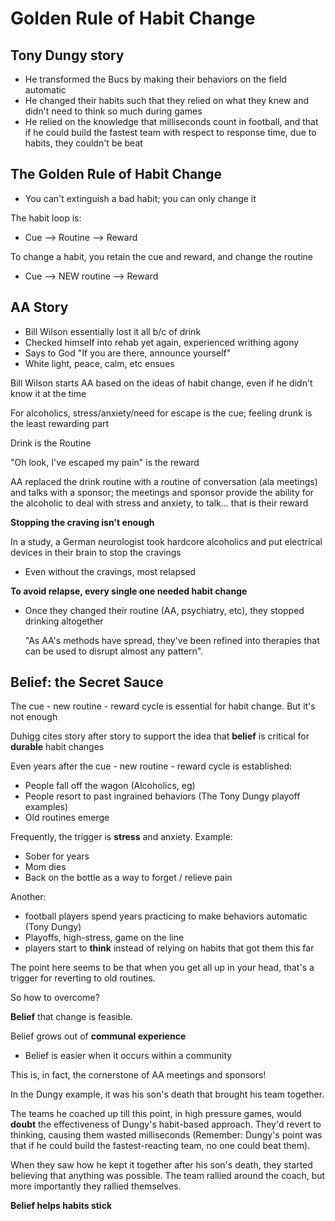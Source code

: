 # Golden Rule of Habit Change

## Tony Dungy story
 - He transformed the Bucs by making their behaviors on the field automatic
 - He changed their habits such that they relied on what they knew and didn't need to think so much during games
 - He relied on the knowledge that milliseconds count in football, and that if he could build the fastest team with respect to response time, due to habits, they couldn't be beat

## The Golden Rule of Habit Change

 - You can't extinguish a bad habit; you can only change it

 The habit loop is:

 - Cue --> Routine --> Reward

 To change a habit, you retain the cue and reward, and change the routine

 - Cue --> NEW routine --> Reward


## AA Story

 - Bill Wilson essentially lost it all b/c of drink
 - Checked himself into rehab yet again, experienced writhing agony
 - Says to God "If you are there, announce yourself"
 - White light, peace, calm, etc ensues

 Bill Wilson starts AA based on the ideas of habit change, even if he didn't know it at the time

 For alcoholics, stress/anxiety/need for escape is the cue; feeling drunk is the least rewarding part

 Drink is the Routine

 "Oh look, I've escaped my pain" is the reward

 AA replaced the drink routine with a routine of conversation (ala meetings) and talks with a sponsor; the meetings and sponsor provide the ability for the alcoholic to deal with stress and anxiety, to talk... that is their reward

 **Stopping the craving isn't enough**

 In a study, a German neurologist took hardcore alcoholics and put electrical devices in their brain to stop the cravings

 - Even without the cravings, most relapsed

 **To avoid relapse, every single one needed habit change**

 - Once they changed their routine (AA, psychiatry, etc), they stopped drinking altogether


    "As AA's methods have spread, they've been refined into therapies that can be used to disrupt almost any pattern".

## Belief: the Secret Sauce

The cue - new routine - reward cycle is essential for habit change. But it's not enough

Duhigg cites story after story to support the idea that **belief** is critical for **durable** habit changes

Even years after the cue - new routine - reward cycle is established:
 - People fall off the wagon (Alcoholics, eg)
 - People resort to past ingrained behaviors (The Tony Dungy playoff examples)
 - Old routines emerge

Frequently, the trigger is **stress** and anxiety. Example:
 - Sober for years
 - Mom dies
 - Back on the bottle as a way to forget / relieve pain

 Another:

 - football players spend years practicing to make behaviors automatic (Tony Dungy)
 - Playoffs, high-stress, game on the line
 - players start to **think** instead of relying on habits that got them this far

The point here seems to be that when you get all up in your head, that's a trigger for reverting to old routines.

So how to overcome?

**Belief** that change is feasible.

Belief grows out of **communal experience**
 - Belief is easier when it occurs within a community

This is, in fact, the cornerstone of AA meetings and sponsors!

In the Dungy example, it was his son's death that brought his team together.

The teams he coached up till this point, in high pressure games, would **doubt** the effectiveness of Dungy's habit-based approach. They'd revert to thinking, causing them wasted milliseconds (Remember: Dungy's point was that if he could build the fastest-reacting team, no one could beat them).

When they saw how he kept it together after his son's death, they started believing that anything was possible. The team rallied around the coach, but more importantly they rallied themselves.

**Belief helps habits stick**